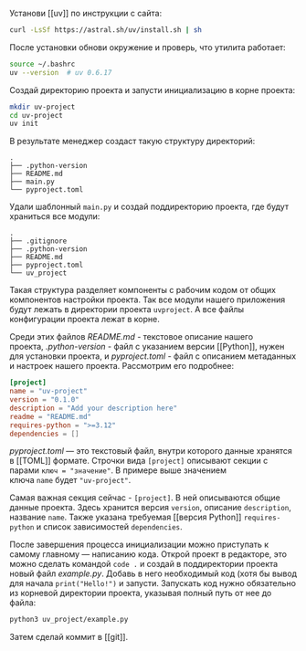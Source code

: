 
Установи [[uv]] по инструкции с сайта:
```bash
curl -LsSf https://astral.sh/uv/install.sh | sh
```

После установки обнови окружение и проверь, что утилита работает:
```bash
source ~/.bashrc
uv --version  # uv 0.6.17
```

Создай директорию проекта и запусти инициализацию в корне проекта:
```bash
mkdir uv-project
cd uv-project
uv init
```

В результате менеджер создаст такую структуру директорий:
```console black:1-5
.
├── .python-version
├── README.md
├── main.py
└── pyproject.toml
```

Удали шаблонный `main.py` и создай поддиректорию проекта, где будут храниться все модули:
```console black:1-6
.
├── .gitignore
├── .python-version
├── README.md
├── pyproject.toml
└── uv_project
```

Такая структура разделяет компоненты с рабочим кодом от общих компонентов настройки проекта. Так все модули нашего приложения будут лежать в директории проекта `uvproject`. А все файлы конфигурации проекта лежат в корне.

Среди этих файлов _README.md_ - текстовое описание нашего проекта, _.python-version_ - файл с указанием версии [[Python]], нужен для установки проекта, и _pyproject.toml_ - файл с описанием метаданных и настроек нашего проекта. Рассмотрим его подробнее:
```toml
[project]
name = "uv-project"
version = "0.1.0"
description = "Add your description here"
readme = "README.md"
requires-python = ">=3.12"
dependencies = []
```

_pyproject.toml_ — это текстовый файл, внутри которого данные хранятся в [[TOML]] формате. Строчки вида `[project]` описывают секции с парами `ключ = "значение"`. В примере выше значением ключа `name` будет `"uv-project"`.

Самая важная секция сейчас - `[project]`. В ней описываются общие данные проекта. Здесь хранится версия `version`, описание `description`, название `name`. Также указана требуемая [[версия Python]] `requires-python` и список зависимостей `dependencies`.

После завершения процесса инициализации можно приступать к самому главному — написанию кода. Открой проект в редакторе, это можно сделать командой `code .` и создай в поддиректории проекта новый файл _example.py_. Добавь в него необходимый код (хотя бы вывод для начала `print("Hello!")` и запусти. Запускать код нужно обязательно из корневой директории проекта, указывая полный путь от нее до файла:
```bash
python3 uv_project/example.py
```

Затем сделай коммит в [[git]].